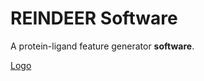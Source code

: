 # REINDEER Software
A protein-ligand feature generator **software**.

[Logo](https://github.com/miladrayka/reindeer_software/blob/main/logo/Logo.png)
